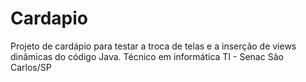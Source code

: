 # Cardapio

Projeto de cardápio para testar a troca de telas e a inserção de views dinâmicas do código Java.
Técnico em informática TI - Senac São Carlos/SP 

